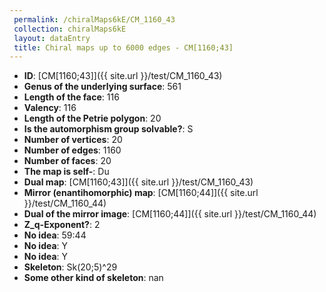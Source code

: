 ```yaml
--- 
 permalink: /chiralMaps6kE/CM_1160_43 
 collection: chiralMaps6kE
 layout: dataEntry
 title: Chiral maps up to 6000 edges - CM[1160;43]
---
```


- **ID**: [CM[1160;43]]({{ site.url }}/test/CM_1160_43)
- **Genus of the underlying surface**: 561
- **Length of the face**: 116
- **Valency**: 116
- **Length of the Petrie polygon**: 20
- **Is the automorphism group solvable?**: S
- **Number of vertices**: 20
- **Number of edges**: 1160
- **Number of faces**: 20
- **The map is self-**: Du
- **Dual map**: [CM[1160;43]]({{ site.url }}/test/CM_1160_43)
- **Mirror (enantihomorphic) map**: [CM[1160;44]]({{ site.url }}/test/CM_1160_44)
- **Dual of the mirror image**: [CM[1160;44]]({{ site.url }}/test/CM_1160_44)
- **Z_q-Exponent?**: 2
- **No idea**:  59:44
- **No idea**: Y
- **No idea**: Y
- **Skeleton**: Sk(20;5)^29
- **Some other kind of skeleton**: nan
